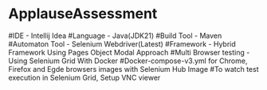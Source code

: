 # ApplauseAssessment

#IDE - Intellij Idea
#Language - Java(JDK21)
#Build Tool - Maven
#Automaton Tool - Selenium Webdriver(Latest)
#Framework - Hybrid Framework Using Pages Object Modal Approach
#Multi Browser testing - Using Selenium Grid With Docker 
#Docker-compose-v3.yml for Chrome, Firefox and Egde browsers images with Selenium Hub Image
#To watch test execution in Selenium Grid, Setup VNC viewer
